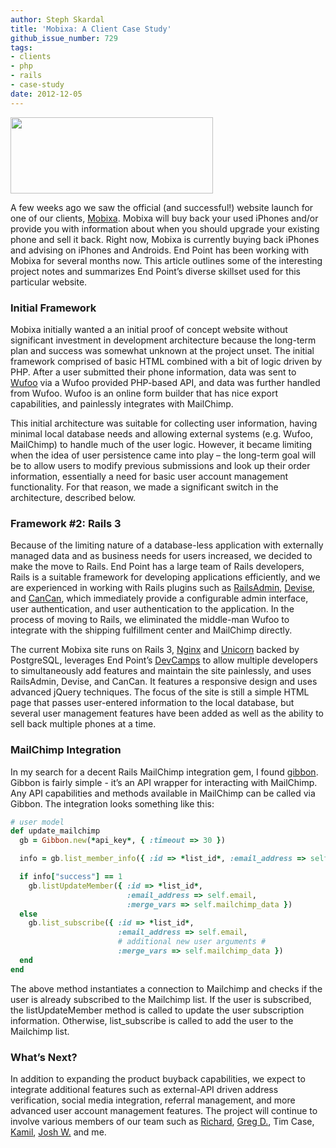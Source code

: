 ```yaml
---
author: Steph Skardal
title: 'Mobixa: A Client Case Study'
github_issue_number: 729
tags:
- clients
- php
- rails
- case-study
date: 2012-12-05
---
```


<a href="http://www.mobixa.com/"><img border="0" height="122" src="/blog/2012/12/mobixa-client-case-study/image-0.png" width="324"/></a>

A few weeks ago we saw the official (and successful!) website launch for one of our clients, [Mobixa](http://www.mobixa.com/). Mobixa will buy back your used iPhones and/or provide you with information about when you should upgrade your existing phone and sell it back. Right now, Mobixa is currently buying back iPhones and advising on iPhones and Androids. End Point has been working with Mobixa for several months now. This article outlines some of the interesting project notes and summarizes End Point’s diverse skillset used for this particular website.

### Initial Framework

Mobixa initially wanted a an initial proof of concept website without significant investment in development architecture because the long-term plan and success was somewhat unknown at the project unset. The initial framework comprised of basic HTML combined with a bit of logic driven by PHP. After a user submitted their phone information, data was sent to [Wufoo](http://www.wufoo.com/) via a Wufoo provided PHP-based API, and data was further handled from Wufoo. Wufoo is an online form builder that has nice export capabilities, and painlessly integrates with MailChimp.

This initial architecture was suitable for collecting user information, having minimal local database needs and allowing external systems (e.g. Wufoo, MailChimp) to handle much of the user logic. However, it became limiting when the idea of user persistence came into play – the long-term goal will be to allow users to modify previous submissions and look up their order information, essentially a need for basic user account management functionality. For that reason, we made a significant switch in the architecture, described below.

### Framework #2: Rails 3

Because of the limiting nature of a database-less application with externally managed data and as business needs for users increased, we decided to make the move to Rails. End Point has a large team of Rails developers, Rails is a suitable framework for developing applications efficiently, and we are experienced in working with Rails plugins such as [RailsAdmin](https://github.com/sferik/rails_admin), [Devise](https://github.com/plataformatec/devise), and [CanCan](https://github.com/ryanb/cancan), which immediately provide a configurable admin interface, user authentication, and user authentication to the application. In the process of moving to Rails, we eliminated the middle-man Wufoo to integrate with the shipping fulfillment center and MailChimp directly.

The current Mobixa site runs on Rails 3, [Nginx](http://nginx.org/) and [Unicorn](http://unicorn.bogomips.org/) backed by PostgreSQL, leverages End Point’s [DevCamps](http://www.devcamps.org/) to allow multiple developers to simultaneously add features and maintain the site painlessly, and uses RailsAdmin, Devise, and CanCan. It features a responsive design and uses advanced jQuery techniques. The focus of the site is still a simple HTML page that passes user-entered information to the local database, but several user management features have been added as well as the ability to sell back multiple phones at a time.

### MailChimp Integration

In my search for a decent Rails MailChimp integration gem, I found [gibbon](https://github.com/amro/gibbon). Gibbon is fairly simple - it’s an API wrapper for interacting with MailChimp. Any API capabilities and methods available in MailChimp can be called via Gibbon. The integration looks something like this:

```ruby
# user model
def update_mailchimp
  gb = Gibbon.new(*api_key*, { :timeout => 30 })

  info = gb.list_member_info({ :id => *list_id*, :email_address => self.email })

  if info["success"] == 1
    gb.listUpdateMember({ :id => *list_id*,
                          :email_address => self.email,
                          :merge_vars => self.mailchimp_data })
  else
    gb.list_subscribe({ :id => *list_id*,
                        :email_address => self.email,
                        # additional new user arguments #
                        :merge_vars => self.mailchimp_data })
  end
end
```

The above method instantiates a connection to Mailchimp and checks if the user is already subscribed to the Mailchimp list. If the user is subscribed, the listUpdateMember method is called to update the user subscription information. Otherwise, list_subscribe is called to add the user to the Mailchimp list.

### What’s Next?

In addition to expanding the product buyback capabilities, we expect to integrate additional features such as external-API driven address verification, social media integration, referral management, and more advanced user account management features. The project will continue to involve various members of our team such as [Richard](/team/richard-templet/), [Greg D.](/team/greg-davidson/), Tim Case, [Kamil](/blog/authors/kamil-ciemniewski/), [Josh W.](/team/josh-williams/) and me.
